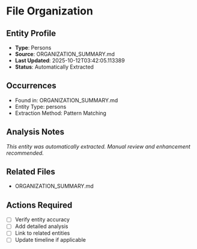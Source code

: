 # File Organization

## Entity Profile
- **Type**: Persons
- **Source**: ORGANIZATION_SUMMARY.md
- **Last Updated**: 2025-10-12T03:42:05.113389
- **Status**: Automatically Extracted

## Occurrences
- Found in: ORGANIZATION_SUMMARY.md
- Entity Type: persons
- Extraction Method: Pattern Matching

## Analysis Notes
*This entity was automatically extracted. Manual review and enhancement recommended.*

## Related Files
- ORGANIZATION_SUMMARY.md

## Actions Required
- [ ] Verify entity accuracy
- [ ] Add detailed analysis
- [ ] Link to related entities
- [ ] Update timeline if applicable
